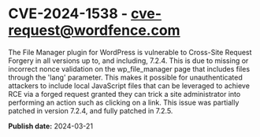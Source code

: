 # CVE-2024-1538 - cve-request@wordfence.com

The File Manager plugin for WordPress is vulnerable to Cross-Site Request Forgery in all versions up to, and including, 7.2.4. This is due to missing or incorrect nonce validation on the wp_file_manager page that includes files through the 'lang' parameter. This makes it possible for unauthenticated attackers to include local JavaScript files that can be leveraged to achieve RCE via a forged request granted they can trick a site administrator into performing an action such as clicking on a link. This issue was partially patched in version 7.2.4, and fully patched in 7.2.5.

**Publish date:** 2024-03-21
